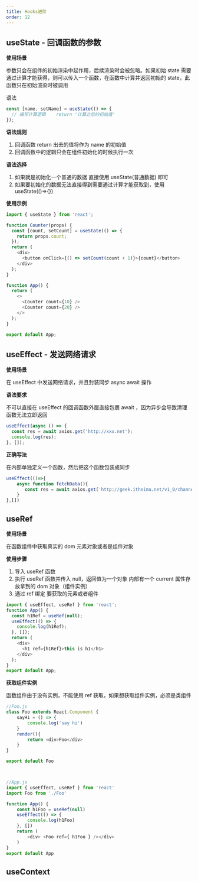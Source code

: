 ```yaml
---
title: Hooks进阶
order: 12
---
```


## useState - 回调函数的参数

**使用场景**

参数只会在组件的初始渲染中起作用，后续渲染时会被忽略。如果初始 state 需要通过计算才能获得，则可以传入一个函数，在函数中计算并返回初始的 state，此函数只在初始渲染时被调用

语法

```js
const [name, setName] = useState(() => {
  // 编写计算逻辑    return '计算之后的初始值'
});
```

**语法规则**

1. 回调函数 return 出去的值将作为 name 的初始值
2. 回调函数中的逻辑只会在组件初始化的时候执行一次

**语法选择**

1. 如果就是初始化一个普通的数据 直接使用 useState(普通数据) 即可
2. 如果要初始化的数据无法直接得到需要通过计算才能获取到，使用 useState(()=>{})

**使用示例**

```js
import { useState } from 'react';

function Counter(props) {
  const [count, setCount] = useState(() => {
    return props.count;
  });
  return (
    <div>
      <button onClick={() => setCount(count + 1)}>{count}</button>
    </div>
  );
}

function App() {
  return (
    <>
      <Counter count={10} />
      <Counter count={20} />
    </>
  );
}

export default App;
```

## useEffect - 发送网络请求

**使用场景**

在 useEffect 中发送网络请求，并且封装同步 async await 操作

**语法要求**

不可以直接在 useEffect 的回调函数外层直接包裹 await ，因为异步会导致清理函数无法立即返回

```js
useEffect(async () => {
  const res = await axios.get('http://xxx.net');
  console.log(res);
}, []);
```

**正确写法**

在内部单独定义一个函数，然后把这个函数包装成同步

```js
useEffect(()=>{
    async function fetchData(){
       const res = await axios.get('http://geek.itheima.net/v1_0/channels')                            console.log(res)
    }
},[])
```

## useRef

**使用场景**

在函数组件中获取真实的 dom 元素对象或者是组件对象

**使用步骤**

1. 导入 useRef 函数
2. 执行 useRef 函数并传入 null，返回值为一个对象 内部有一个 current 属性存放拿到的 dom 对象（组件实例）
3. 通过 ref 绑定 要获取的元素或者组件

```js
import { useEffect, useRef } from 'react';
function App() {
  const h1Ref = useRef(null);
  useEffect(() => {
    console.log(h1Ref);
  }, []);
  return (
    <div>
      <h1 ref={h1Ref}>this is h1</h1>
    </div>
  );
}
export default App;
```

**获取组件实例**

函数组件由于没有实例，不能使用 ref 获取，如果想获取组件实例，必须是类组件

```js
//Foo.js
class Foo extends React.Component {
    sayHi = () => {
        console.log('say hi')
    }
    render(){
        return <div>Foo</div>
    }
}

export default Foo



//App.js
import { useEffect, useRef } from 'react'
import Foo from './Foo'

function App() {
    const h1Foo = useRef(null)
    useEffect(() => {
        console.log(h1Foo)
    }, [])
    return (
        <div> <Foo ref={ h1Foo } /></div>
    )
}
export default App
```

## useContext
